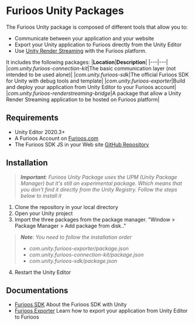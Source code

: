 # Furioos Unity Packages

The Furioos Unity package is composed of different tools that allow you to:

- Communicate between your application and your website
- Export your Unity application to Furioos directly from the Unity Editor
- Use [Unity Render Streaming](https://github.com/Unity-Technologies/UnityRenderStreaming) with the Furioos platform.

It includes the following packages:
|**Location**|**Description**|
|---|---|
|_com.unity.furioos-connection-kit_|The basic communication layer (not intended to be used alone)|
|_com.unity.furioos-sdk_|The official Furioos SDK for Unity with debug tools and template|
|_com.unity.furioos-exporter_|Build and deploy your application from Unity Editor to your Furioos account|
|_com.unity.furioos-renderstreaming-bridge_|A package that allow a Unity Render Streaming application to be hosted on Furioos platform|

## Requirements

- Unity Editor 2020.3+
- A Furioos Account on [Furioos.com](https://portal.furioos.com)
- The Furioos SDK JS in your Web site [GitHub Repository](https://github.com/Unity-Technologies/furioos-sdk-js)

## Installation

> ***Important**: Furioos Unity Package uses the UPM (Unity Package Manager) but it's still an experimental package. Which means that you don't find it directly from the Unity Registry. Follow the steps below to install it*

1. Clone the repository in your local directory
2. Open your Unity project
3. Import the three packages from the package manager. "Window > Package Manager > Add package from disk.."

> ***Note**: You need to follow the installation order*
>
> - _com.unity.furioos-exporter/package.json_
> - _com.unity.furioos-connection-kit/package.json_
> - _com.unity.furioos-sdk/package.json_

4. Restart the Unity Editor

## Documentations

- [Furioos SDK](com.unity.furioos-sdk/README.md) About the Furioos SDK with Unity
- [Furioos Exporter](com.unity.furioos-exporter/README.md) Learn how to export your application from Unity Editor to Furioos
